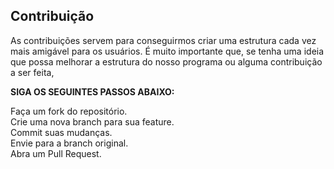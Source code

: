 ## Contribuição
As contribuições servem para conseguirmos criar uma estrutura cada vez mais amigável para os usuários. É muito importante que, se tenha uma ideia que possa melhorar a estrutura do nosso programa ou alguma contribuição a ser feita,  

**SIGA OS SEGUINTES PASSOS ABAIXO:**

Faça um fork do repositório.  
Crie uma nova branch para sua feature.  
Commit suas mudanças.  
Envie para a branch original.  
Abra um Pull Request.  



